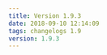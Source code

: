 ```yaml
---
title: Version 1.9.3
date: 2018-09-10 12:14:09 
tags: changelogs 1.9
version: 1.9.3
---
```

<script src="https://gist.github.com/spinnaker-release/d8e153dc21ba12261980b91e2350303a.js"/>
